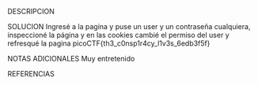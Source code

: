DESCRIPCION

SOLUCION
Ingresé a la pagina y puse un user y un contraseña cualquiera, inspeccioné la página y en las cookies cambié el permiso del user y refresqué la pagina
picoCTF{th3_c0nsp1r4cy_l1v3s_6edb3f5f}

NOTAS ADICIONALES
Muy entretenido

REFERENCIAS